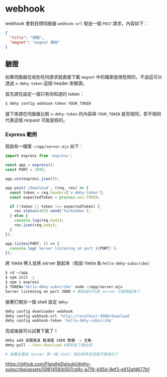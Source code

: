 # webhook

webhook 會對目標伺服器 `webhook-url` 發送一個 `POST` 請求，內容如下：

```json
{
  "title": "標題",
  "magnet": "magnet 連結"
}
```

## 驗證

如果伺服器在收到任何請求就直接下載 `magnet` 中的檔案是很危險的，不過這可以透過 `x-dmhy-token` 這個 header 來驗證。

首先請先設定一個只有你知道的 token：

```bash
$ dmhy config webhook-token YOUR_TOKEN
```

接下來請在伺服器比較 `x-dmhy-token` 的內容與 `YOUR_TOKEN` 是否相同，若不相同代表這個 request 可能是假的。

### Express 範例

假設有一檔案 `~/app/server.mjs` 如下：

```js
import express from 'express';

const app = express();
const PORT = 3000;

app.use(express.json());

app.post('/download', (req, res) => {
  const token = req.headers['x-dmhy-token'];
  const expectedToken = process.env.TOKEN;

  if (!token || token !== expectedToken) {
    res.status(403).send('Forbidden');
  } else {
    console.log(req.body);
    res.json(req.body);
  }
});

app.listen(PORT, () => {
  console.log(`Server listening on port ${PORT}`);
});
```

將 `TOKEN` 帶入並將 server 跑起來（假設 `TOKEN` 為 `hello-dmhy-subscribe`）

```sh
$ cd ~/app
$ npm init -y
$ npm i express
$ TOKEN='hello-dmhy-subscribe' node ~/app/server.mjs
Server listening on port 3000 # 看到這行代表 server 已經跑起來了
```

接著打開另一個 shell 設定 `dmhy`:

```sh
dmhy config downloader webhook
dmhy config webhook-url 'http://localhost:3000/download'
dmhy config webhook-token 'hello-dmhy-subscribe'
```

完成後就可以試著下載了！

```sh
dmhy add 孤獨搖滾 動漫國 1080 繁體 -x 全集
dmhy pull --then-download #更新並下載全部

# 接著在看到 server 那一個 shell 跳出很多訊息就代表成功了
```

<!-- markdownlint-disable-next-line no-bare-urls -->
https://github.com/FlandreDaisuki/dmhy-subscribe/assets/5981459/b507cd4c-a719-445d-8ef3-e812afd677b1

